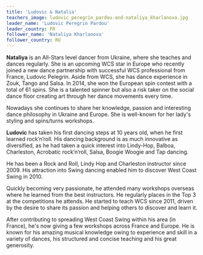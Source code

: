 ```yaml
---
title: 'Ludovic & Natalia'
teachers_image: ludovic_peregrin_pardou-and-nataliya_kharlanova.jpg
leader_name: 'Ludovic Peregrin Pardou'
leader_country: FR
follower_name: 'Nataliya Kharlanova'
follower_country: RU
---
```


**Nataliya** is an All-Stars level dancer from Ukraine, where she teaches and dances regularly. She is an upcoming WCS star in Europe who recently joined a new dance partnership with successful WCS professional from France, Ludovic Pelegrin. Aside from WCS, she has dance experience in Zouk, Tango and Salsa. In 2014, she won the European spin contest with a total of 61 spins. She is a talented spinner but also a risk taker on the social dance floor creating art through her dance movements every time.

Nowadays she continues to share her knowledge, passion and interesting dance philosophy in Ukraine and Europe. She is well-known for her lady's styling and spins/turns workshops.

**Ludovic** has taken his first dancing steps at 10 years old, when he first learned rock’n’roll. His dancing background is as much innovative as diversified, as he had taken a quick interest into Lindy-Hop, Balboa, Charleston, Acrobatic rock’n’roll, Salsa, Boogie Woogie and Tap dancing. 

He has been a Rock and Roll, Lindy Hop and Charleston instructor since 2009. His attraction into Swing dancing enabled him to discover West Coast Swing in 2010. 

Quickly becoming very passionate, he attended many workshops overseas where he learned from the best instructors. He regularly places in the Top 3 at the competitions he attends. He started to teach WCS since 2011, driven by the desire to share its passion and helping others to discover and learn it. 

After contributing to spreading West Coast Swing within his area (in France), he's now giving a few workshops across France and Europe. He is known for his amazing musical knowledge owing to experience and skill in a variety of dances, his structured and concise teaching and his great generosity.

